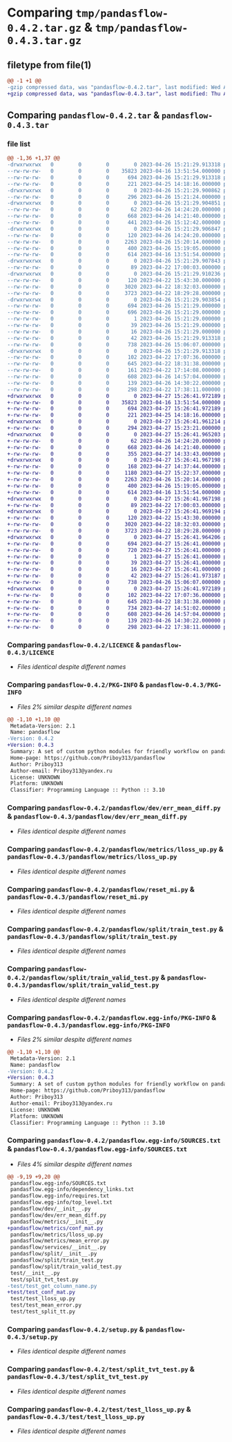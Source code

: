 # Comparing `tmp/pandasflow-0.4.2.tar.gz` & `tmp/pandasflow-0.4.3.tar.gz`

## filetype from file(1)

```diff
@@ -1 +1 @@
-gzip compressed data, was "pandasflow-0.4.2.tar", last modified: Wed Apr 26 15:21:29 2023, max compression
+gzip compressed data, was "pandasflow-0.4.3.tar", last modified: Thu Apr 27 15:26:41 2023, max compression
```

## Comparing `pandasflow-0.4.2.tar` & `pandasflow-0.4.3.tar`

### file list

```diff
@@ -1,36 +1,37 @@
-drwxrwxrwx   0        0        0        0 2023-04-26 15:21:29.913318 pandasflow-0.4.2/
--rw-rw-rw-   0        0        0    35823 2023-04-16 13:51:54.000000 pandasflow-0.4.2/LICENCE
--rw-rw-rw-   0        0        0      694 2023-04-26 15:21:29.913318 pandasflow-0.4.2/PKG-INFO
--rw-rw-rw-   0        0        0      221 2023-04-25 14:18:16.000000 pandasflow-0.4.2/README.md
-drwxrwxrwx   0        0        0        0 2023-04-26 15:21:29.900862 pandasflow-0.4.2/pandasflow/
--rw-rw-rw-   0        0        0      296 2023-04-26 15:21:24.000000 pandasflow-0.4.2/pandasflow/__init__.py
-drwxrwxrwx   0        0        0        0 2023-04-26 15:21:29.904851 pandasflow-0.4.2/pandasflow/dev/
--rw-rw-rw-   0        0        0       62 2023-04-26 14:24:20.000000 pandasflow-0.4.2/pandasflow/dev/__init__.py
--rw-rw-rw-   0        0        0      668 2023-04-26 14:21:40.000000 pandasflow-0.4.2/pandasflow/dev/err_mean_diff.py
--rw-rw-rw-   0        0        0      441 2023-04-26 15:12:42.000000 pandasflow-0.4.2/pandasflow/get_import.py
-drwxrwxrwx   0        0        0        0 2023-04-26 15:21:29.906847 pandasflow-0.4.2/pandasflow/metrics/
--rw-rw-rw-   0        0        0      120 2023-04-26 14:24:20.000000 pandasflow-0.4.2/pandasflow/metrics/__init__.py
--rw-rw-rw-   0        0        0     2263 2023-04-26 15:20:14.000000 pandasflow-0.4.2/pandasflow/metrics/lloss_up.py
--rw-rw-rw-   0        0        0      400 2023-04-26 15:19:05.000000 pandasflow-0.4.2/pandasflow/metrics/mean_error.py
--rw-rw-rw-   0        0        0      614 2023-04-16 13:51:54.000000 pandasflow-0.4.2/pandasflow/reset_mi.py
-drwxrwxrwx   0        0        0        0 2023-04-26 15:21:29.907843 pandasflow-0.4.2/pandasflow/services/
--rw-rw-rw-   0        0        0       89 2023-04-22 17:00:03.000000 pandasflow-0.4.2/pandasflow/services/__init__.py
-drwxrwxrwx   0        0        0        0 2023-04-26 15:21:29.910236 pandasflow-0.4.2/pandasflow/split/
--rw-rw-rw-   0        0        0      120 2023-04-22 15:43:30.000000 pandasflow-0.4.2/pandasflow/split/__init__.py
--rw-rw-rw-   0        0        0     3020 2023-04-22 18:32:03.000000 pandasflow-0.4.2/pandasflow/split/train_test.py
--rw-rw-rw-   0        0        0     3723 2023-04-22 18:29:28.000000 pandasflow-0.4.2/pandasflow/split/train_valid_test.py
-drwxrwxrwx   0        0        0        0 2023-04-26 15:21:29.903854 pandasflow-0.4.2/pandasflow.egg-info/
--rw-rw-rw-   0        0        0      694 2023-04-26 15:21:29.000000 pandasflow-0.4.2/pandasflow.egg-info/PKG-INFO
--rw-rw-rw-   0        0        0      696 2023-04-26 15:21:29.000000 pandasflow-0.4.2/pandasflow.egg-info/SOURCES.txt
--rw-rw-rw-   0        0        0        1 2023-04-26 15:21:29.000000 pandasflow-0.4.2/pandasflow.egg-info/dependency_links.txt
--rw-rw-rw-   0        0        0       39 2023-04-26 15:21:29.000000 pandasflow-0.4.2/pandasflow.egg-info/requires.txt
--rw-rw-rw-   0        0        0       16 2023-04-26 15:21:29.000000 pandasflow-0.4.2/pandasflow.egg-info/top_level.txt
--rw-rw-rw-   0        0        0       42 2023-04-26 15:21:29.913318 pandasflow-0.4.2/setup.cfg
--rw-rw-rw-   0        0        0      738 2023-04-26 15:06:07.000000 pandasflow-0.4.2/setup.py
-drwxrwxrwx   0        0        0        0 2023-04-26 15:21:29.913318 pandasflow-0.4.2/test/
--rw-rw-rw-   0        0        0      102 2023-04-22 17:07:36.000000 pandasflow-0.4.2/test/__init__.py
--rw-rw-rw-   0        0        0      645 2023-04-22 18:31:38.000000 pandasflow-0.4.2/test/split_tvt_test.py
--rw-rw-rw-   0        0        0      161 2023-04-22 17:14:08.000000 pandasflow-0.4.2/test/test_get_column_name.py
--rw-rw-rw-   0        0        0      608 2023-04-26 14:57:04.000000 pandasflow-0.4.2/test/test_lloss_up.py
--rw-rw-rw-   0        0        0      139 2023-04-26 14:30:22.000000 pandasflow-0.4.2/test/test_mean_error.py
--rw-rw-rw-   0        0        0      298 2023-04-22 17:38:11.000000 pandasflow-0.4.2/test/test_split_tt.py
+drwxrwxrwx   0        0        0        0 2023-04-27 15:26:41.972189 pandasflow-0.4.3/
+-rw-rw-rw-   0        0        0    35823 2023-04-16 13:51:54.000000 pandasflow-0.4.3/LICENCE
+-rw-rw-rw-   0        0        0      694 2023-04-27 15:26:41.972189 pandasflow-0.4.3/PKG-INFO
+-rw-rw-rw-   0        0        0      221 2023-04-25 14:18:16.000000 pandasflow-0.4.3/README.md
+drwxrwxrwx   0        0        0        0 2023-04-27 15:26:41.961214 pandasflow-0.4.3/pandasflow/
+-rw-rw-rw-   0        0        0      294 2023-04-27 15:23:21.000000 pandasflow-0.4.3/pandasflow/__init__.py
+drwxrwxrwx   0        0        0        0 2023-04-27 15:26:41.965203 pandasflow-0.4.3/pandasflow/dev/
+-rw-rw-rw-   0        0        0       62 2023-04-26 14:24:20.000000 pandasflow-0.4.3/pandasflow/dev/__init__.py
+-rw-rw-rw-   0        0        0      668 2023-04-26 14:21:40.000000 pandasflow-0.4.3/pandasflow/dev/err_mean_diff.py
+-rw-rw-rw-   0        0        0      355 2023-04-27 14:33:43.000000 pandasflow-0.4.3/pandasflow/get_import.py
+drwxrwxrwx   0        0        0        0 2023-04-27 15:26:41.967198 pandasflow-0.4.3/pandasflow/metrics/
+-rw-rw-rw-   0        0        0      168 2023-04-27 14:37:44.000000 pandasflow-0.4.3/pandasflow/metrics/__init__.py
+-rw-rw-rw-   0        0        0     1180 2023-04-27 15:22:37.000000 pandasflow-0.4.3/pandasflow/metrics/conf_mat.py
+-rw-rw-rw-   0        0        0     2263 2023-04-26 15:20:14.000000 pandasflow-0.4.3/pandasflow/metrics/lloss_up.py
+-rw-rw-rw-   0        0        0      400 2023-04-26 15:19:05.000000 pandasflow-0.4.3/pandasflow/metrics/mean_error.py
+-rw-rw-rw-   0        0        0      614 2023-04-16 13:51:54.000000 pandasflow-0.4.3/pandasflow/reset_mi.py
+drwxrwxrwx   0        0        0        0 2023-04-27 15:26:41.967198 pandasflow-0.4.3/pandasflow/services/
+-rw-rw-rw-   0        0        0       89 2023-04-22 17:00:03.000000 pandasflow-0.4.3/pandasflow/services/__init__.py
+drwxrwxrwx   0        0        0        0 2023-04-27 15:26:41.969194 pandasflow-0.4.3/pandasflow/split/
+-rw-rw-rw-   0        0        0      120 2023-04-22 15:43:30.000000 pandasflow-0.4.3/pandasflow/split/__init__.py
+-rw-rw-rw-   0        0        0     3020 2023-04-22 18:32:03.000000 pandasflow-0.4.3/pandasflow/split/train_test.py
+-rw-rw-rw-   0        0        0     3723 2023-04-22 18:29:28.000000 pandasflow-0.4.3/pandasflow/split/train_valid_test.py
+drwxrwxrwx   0        0        0        0 2023-04-27 15:26:41.964206 pandasflow-0.4.3/pandasflow.egg-info/
+-rw-rw-rw-   0        0        0      694 2023-04-27 15:26:41.000000 pandasflow-0.4.3/pandasflow.egg-info/PKG-INFO
+-rw-rw-rw-   0        0        0      720 2023-04-27 15:26:41.000000 pandasflow-0.4.3/pandasflow.egg-info/SOURCES.txt
+-rw-rw-rw-   0        0        0        1 2023-04-27 15:26:41.000000 pandasflow-0.4.3/pandasflow.egg-info/dependency_links.txt
+-rw-rw-rw-   0        0        0       39 2023-04-27 15:26:41.000000 pandasflow-0.4.3/pandasflow.egg-info/requires.txt
+-rw-rw-rw-   0        0        0       16 2023-04-27 15:26:41.000000 pandasflow-0.4.3/pandasflow.egg-info/top_level.txt
+-rw-rw-rw-   0        0        0       42 2023-04-27 15:26:41.973187 pandasflow-0.4.3/setup.cfg
+-rw-rw-rw-   0        0        0      738 2023-04-26 15:06:07.000000 pandasflow-0.4.3/setup.py
+drwxrwxrwx   0        0        0        0 2023-04-27 15:26:41.972189 pandasflow-0.4.3/test/
+-rw-rw-rw-   0        0        0      102 2023-04-22 17:07:36.000000 pandasflow-0.4.3/test/__init__.py
+-rw-rw-rw-   0        0        0      645 2023-04-22 18:31:38.000000 pandasflow-0.4.3/test/split_tvt_test.py
+-rw-rw-rw-   0        0        0      734 2023-04-27 14:51:02.000000 pandasflow-0.4.3/test/test_conf_mat.py
+-rw-rw-rw-   0        0        0      608 2023-04-26 14:57:04.000000 pandasflow-0.4.3/test/test_lloss_up.py
+-rw-rw-rw-   0        0        0      139 2023-04-26 14:30:22.000000 pandasflow-0.4.3/test/test_mean_error.py
+-rw-rw-rw-   0        0        0      298 2023-04-22 17:38:11.000000 pandasflow-0.4.3/test/test_split_tt.py
```

### Comparing `pandasflow-0.4.2/LICENCE` & `pandasflow-0.4.3/LICENCE`

 * *Files identical despite different names*

### Comparing `pandasflow-0.4.2/PKG-INFO` & `pandasflow-0.4.3/PKG-INFO`

 * *Files 2% similar despite different names*

```diff
@@ -1,10 +1,10 @@
 Metadata-Version: 2.1
 Name: pandasflow
-Version: 0.4.2
+Version: 0.4.3
 Summary: A set of custom python modules for friendly workflow on pandas
 Home-page: https://github.com/Priboy313/pandasflow
 Author: Priboy313
 Author-email: Priboy313@yandex.ru
 License: UNKNOWN
 Platform: UNKNOWN
 Classifier: Programming Language :: Python :: 3.10
```

### Comparing `pandasflow-0.4.2/pandasflow/dev/err_mean_diff.py` & `pandasflow-0.4.3/pandasflow/dev/err_mean_diff.py`

 * *Files identical despite different names*

### Comparing `pandasflow-0.4.2/pandasflow/metrics/lloss_up.py` & `pandasflow-0.4.3/pandasflow/metrics/lloss_up.py`

 * *Files identical despite different names*

### Comparing `pandasflow-0.4.2/pandasflow/reset_mi.py` & `pandasflow-0.4.3/pandasflow/reset_mi.py`

 * *Files identical despite different names*

### Comparing `pandasflow-0.4.2/pandasflow/split/train_test.py` & `pandasflow-0.4.3/pandasflow/split/train_test.py`

 * *Files identical despite different names*

### Comparing `pandasflow-0.4.2/pandasflow/split/train_valid_test.py` & `pandasflow-0.4.3/pandasflow/split/train_valid_test.py`

 * *Files identical despite different names*

### Comparing `pandasflow-0.4.2/pandasflow.egg-info/PKG-INFO` & `pandasflow-0.4.3/pandasflow.egg-info/PKG-INFO`

 * *Files 2% similar despite different names*

```diff
@@ -1,10 +1,10 @@
 Metadata-Version: 2.1
 Name: pandasflow
-Version: 0.4.2
+Version: 0.4.3
 Summary: A set of custom python modules for friendly workflow on pandas
 Home-page: https://github.com/Priboy313/pandasflow
 Author: Priboy313
 Author-email: Priboy313@yandex.ru
 License: UNKNOWN
 Platform: UNKNOWN
 Classifier: Programming Language :: Python :: 3.10
```

### Comparing `pandasflow-0.4.2/pandasflow.egg-info/SOURCES.txt` & `pandasflow-0.4.3/pandasflow.egg-info/SOURCES.txt`

 * *Files 4% similar despite different names*

```diff
@@ -9,19 +9,20 @@
 pandasflow.egg-info/SOURCES.txt
 pandasflow.egg-info/dependency_links.txt
 pandasflow.egg-info/requires.txt
 pandasflow.egg-info/top_level.txt
 pandasflow/dev/__init__.py
 pandasflow/dev/err_mean_diff.py
 pandasflow/metrics/__init__.py
+pandasflow/metrics/conf_mat.py
 pandasflow/metrics/lloss_up.py
 pandasflow/metrics/mean_error.py
 pandasflow/services/__init__.py
 pandasflow/split/__init__.py
 pandasflow/split/train_test.py
 pandasflow/split/train_valid_test.py
 test/__init__.py
 test/split_tvt_test.py
-test/test_get_column_name.py
+test/test_conf_mat.py
 test/test_lloss_up.py
 test/test_mean_error.py
 test/test_split_tt.py
```

### Comparing `pandasflow-0.4.2/setup.py` & `pandasflow-0.4.3/setup.py`

 * *Files identical despite different names*

### Comparing `pandasflow-0.4.2/test/split_tvt_test.py` & `pandasflow-0.4.3/test/split_tvt_test.py`

 * *Files identical despite different names*

### Comparing `pandasflow-0.4.2/test/test_lloss_up.py` & `pandasflow-0.4.3/test/test_lloss_up.py`

 * *Files identical despite different names*

